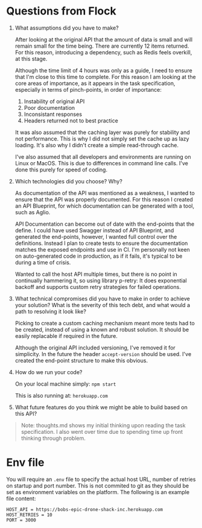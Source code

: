 # Questions from Flock

1. What assumptions did you have to make?
 
   After looking at the original API that the amount of data is small and will remain small for the time being.  There are currently 12 items returned.  For this reason, introducing a dependency, such as Redis feels overkill, at this stage.

   Although the time limit of 4 hours was only as a guide, I need to ensure that I'm close to this time to complete.  For this reason I am looking at the core areas of importance, as it appears in the task specification, especially in terms of pinch-points, in order of importance:

   1. Instability of original API
   2. Poor documentation
   3. Inconsistant responses
   4. Headers returned not to best practice

   It was also assumed that the caching layer was purely for stability and not performance.  This is why I did not simply set the cache up as lazy loading.  It's also why I didn't create a simple read-through cache.

   I've also assumed that all developers and environments are running on Linux or MacOS.  This is due to differences in command line calls.  I've done this purely for speed of coding.

2. Which technologies did you choose? Why?

   As documentation of the API was mentioned as a weakness, I wanted to ensure that the API was properly documented.  For this reason I created an API Blueprint, for which documentation can be generated with a tool, such as Aglio.  
   
   API Documentation can become out of date with the end-points that the define.  I could have used Swagger instead of API Blueprint, and generated the end-points, however, I wanted full control over the definitions.  Instead I plan to create tests to ensure the documentation matches the exposed endpoints and use in CI.  I'm personally not keen on auto-generated code in production, as if it fails, it's typical to be during a time of crisis.

   Wanted to call the host API multiple times, but there is no point in continually hammering it, so using library p-retry: It does exponential backoff and supports custom retry strategies for failed operations.

3. What technical compromises did you have to make in order to achieve your solution? What is the severity of this tech debt, and what would a path to resolving it look like?

   Picking to create a custom caching mechanism meant more tests had to be created, instead of using a known and robust solution.  It should be easily replacable if required in the future.

   Although the original API included versioning, I've removed it for simplicity.  In the future the header ```accept-version``` should be used.  I've created the end-point structure to make this obvious.

4. How do we run your code?

   On your local machine simply:
   `npm start`

   This is also running at:
   `herokuapp.com`


5. What future features do you think we might be able to build based on this API?

> Note: thoughts.md shows my initial thinking upon reading the task specification.  I also went over time due to spending time up front thinking through problem.

# Env file

You will require an `.env` file to specify the actual host URL, number of retries on startup and port number.  This is not commited to git as they should be set as environment variables on the platform.  The following is an example file content:

```
HOST_API = https://bobs-epic-drone-shack-inc.herokuapp.com
HOST_RETRIES = 10
PORT = 3000
```